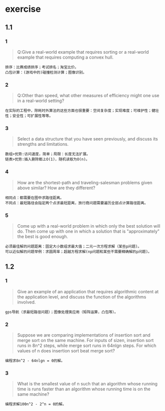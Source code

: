 # exercise

## 1.1

### 1
> Q:Give a real-world example that requires sorting or a real-world example that requires computing a convex hull.

```
排序：比赛成绩排序；考试排名；淘宝比价。
凸包计算：(游戏中的)碰撞检测计算；图像识别。
```

### 2
> Q:Other than speed, what other measures of efficiency might one use in a real-world setting?

```
在实际的工程中，除耗时外算法的这些方面也很重要：空间复杂度；实现难度；可维护性；健壮性；安全性；可扩展性等等。
```

### 3
> Select a data structure that you have seen previously, and discuss its strengths and limitations.

```
数组>优势:访问速度，简单；局限：长度无法扩展。
链表>优势:插入删除都上O(1)，随机读取为O(n)。
```

### 4
> How are the shortest-path and traveling-salesman problems given above similar? How are they different?

```
相同点：都需要在图中求路径距离。
不同点：最短路径会指定两个点求最短距离，旅行商问题需要遍历全部点计算路径距离。
```

### 5
> Come up with a real-world problem in which only the best solution will do. Then come up with one in which a solution that is "approximately" the best is good enough.

```
必须最佳解的问题距离：固定大小数组求最大值；二元一次方程求解（某些p问题)。
可以近似解的问题举例：求圆周率；超越方程求解(np问题和某些不需要精确解的p问题)。
```

## 1.2

### 1
> Give an example of an application that requires algorithmic content at the application level, and discuss the function of the algorithms involved.

```
gps导航（求最短路径问题）；图像处理类应用（矩阵运算，凸包等）。
```

### 2
> Suppose we are comparing implementations of insertion sort and merge sort on the same machine. For inputs of sizen, insertion sort runs in 8n^2 steps, while merge sort runs in 64nlgn steps. For which values of n does insertion sort beat merge sort?

```
编程求8n^2 - 64nlgn = 0的解。
```

### 3
> What is the smallest value of n such that an algorithm whose running time is  runs faster than an algorithm whose running time is  on the same machine?

```
编程求解100n^2 - 2^n = 0的解。
```
